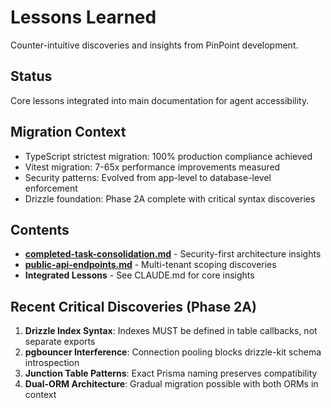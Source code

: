 # Lessons Learned

Counter-intuitive discoveries and insights from PinPoint development.

## Status

Core lessons integrated into main documentation for agent accessibility.

## Migration Context

- TypeScript strictest migration: 100% production compliance achieved
- Vitest migration: 7-65x performance improvements measured
- Security patterns: Evolved from app-level to database-level enforcement
- Drizzle foundation: Phase 2A complete with critical syntax discoveries

## Contents

- **[completed-task-consolidation.md](./completed-task-consolidation.md)** - Security-first architecture insights
- **[public-api-endpoints.md](./public-api-endpoints.md)** - Multi-tenant scoping discoveries
- **Integrated Lessons** - See CLAUDE.md for core insights

## Recent Critical Discoveries (Phase 2A)

1. **Drizzle Index Syntax**: Indexes MUST be defined in table callbacks, not separate exports
2. **pgbouncer Interference**: Connection pooling blocks drizzle-kit schema introspection
3. **Junction Table Patterns**: Exact Prisma naming preserves compatibility
4. **Dual-ORM Architecture**: Gradual migration possible with both ORMs in context
